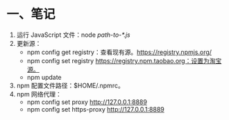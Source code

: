 # 一、笔记

1. 运行 JavaScript 文件：node *path-to-\*.js*
1. 更新源：
   - npm config get registry：查看现有源。https://registry.npmjs.org/
   - npm config set registry https://registry.npm.taobao.org：设置为淘宝源。
   - npm update
1. npm 配置文件路径：$HOME/.npmrc。
1. npm 网络代理：
   - npm config set proxy http://127.0.0.1:8889
   - npm config set https-proxy http://127.0.0.1:8889
